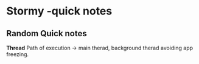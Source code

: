 # Stormy -quick notes

## Random Quick notes

**Thread** Path of execution  -> main therad, background therad 
avoiding app freezing. 